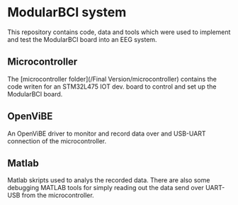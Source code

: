 # ModularBCI system
This repository contains code, data and tools which were used to implement and test the ModularBCI board into an EEG system.

## Microcontroller
The [microcontroller folder](/Final Version/microcontroller) contains the code writen for an STM32L475 IOT dev. board to control and set up the ModularBCI board.

## OpenViBE
An OpenViBE driver to monitor and record data over and USB-UART connection of the microcontroller.

## Matlab
Matlab skripts used to analys the recorded data.
There are also some debugging MATLAB tools for simply reading out the data send over UART-USB from the microcontroller.